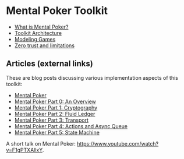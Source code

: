 # Mental Poker Toolkit

* [What is Mental Poker?](./what-is-mental-poker.md)
* [Toolkit Architecture](./architecture.md)
* [Modeling Games](./modeling-games.md)
* [Zero trust and limitations](./zero-trust.md)

## Articles (external links)

These are blog posts discussing various implementation aspects of this toolkit:

* [Mental Poker](https://vladris.com/blog/2021/12/11/mental-poker.html)
* [Mental Poker Part 0: An Overview](https://vladris.com/blog/2023/02/18/mental-poker-part-0-an-overview.html)
* [Mental Poker Part 1: Cryptography](https://vladris.com/blog/2023/03/14/mental-poker-part-1-cryptography.html)
* [Mental Poker Part 2: Fluid Ledger](https://vladris.com/blog/2023/06/04/mental-poker-part-2-fluid-ledger.html)
* [Mental Poker Part 3: Transport](https://vladris.com/blog/2023/11/28/mental-poker-part-3-transport.html)
* [Mental Poker Part 4: Actions and Async Queue](https://vladris.com/blog/2024/03/16/mental-poker-part-4-actions-and-async-queue.html)
* [Mental Poker Part 5: State Machine](https://vladris.com/blog/2024/03/22/mental-poker-part-5-state-machine.html)

A short talk on Mental Poker: <https://www.youtube.com/watch?v=F1gPTXAllxY>.
